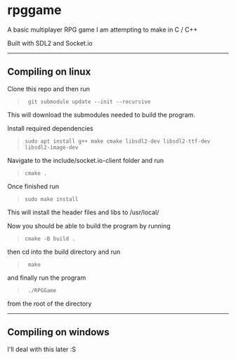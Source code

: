 # rpggame
A basic multiplayer RPG game I am attempting to make in C / C++

Built with SDL2 and Socket.io

---

## Compiling on linux
Clone this repo and then run
> ``` git submodule update --init --recursive```

This will download the submodules needed to build the program.

Install required dependencies 
> ```sudo apt install g++ make cmake libsdl2-dev libsdl2-ttf-dev libsdl2-image-dev```

Navigate to the include/socket.io-client folder and run
> ```cmake .```

Once finished run
> ```sudo make install```

This will install the header files and libs to /usr/local/

Now you should be able to build the program by running
> ```cmake -B build .```

then cd into the build directory and run
> ``` make```

and finally run the program
> ``` ./RPGGame```

from the root of the directory

---

## Compiling on windows

I'll deal with this later :S